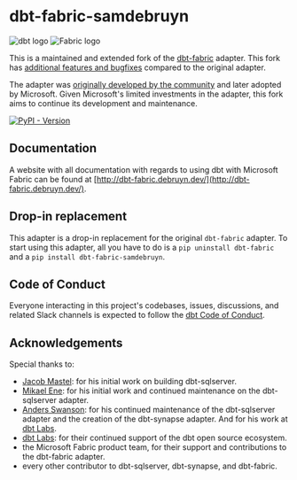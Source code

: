 # dbt-fabric-samdebruyn

<picture>
  <source media="(prefers-color-scheme: dark)" srcset="https://raw.githubusercontent.com/sdebruyn/dbt-fabric/forked-version/assets/dbt-signature_tm_light.png">
  <img alt="dbt logo" src="https://raw.githubusercontent.com/sdebruyn/dbt-fabric/forked-version/assets/dbt-signature_tm.png">
</picture>
<picture>
  <source media="(prefers-color-scheme: dark)" srcset="https://raw.githubusercontent.com/sdebruyn/dbt-fabric/forked-version/assets/fabric.png">
  <img alt="Fabric logo" src="https://raw.githubusercontent.com/sdebruyn/dbt-fabric/forked-version/assets/fabric.png">
</picture>

This is a maintained and extended fork of the [dbt-fabric](https://github.com/microsoft/dbt-fabric) adapter. This fork has [additional features and bugfixes](https://dbt-fabric.debruyn.dev/feature-comparison/) compared to the original adapter.

The adapter was [originally developed by the community](https://github.com/microsoft/dbt-fabric/graphs/contributors) and later adopted by Microsoft.
Given Microsoft's limited investments in the adapter, this fork aims to continue its development and maintenance.

[![PyPI - Version](https://img.shields.io/pypi/v/dbt-fabric-samdebruyn)](https://pypi.org/project/dbt-fabric-samdebruyn/)

## Documentation

A website with all documentation with regards to using dbt with Microsoft Fabric can be found at [http://dbt-fabric.debruyn.dev/](http://dbt-fabric.debruyn.dev/).

## Drop-in replacement

This adapter is a drop-in replacement for the original `dbt-fabric` adapter. To start using this adapter, all you have to do is a `pip uninstall dbt-fabric` and a `pip install dbt-fabric-samdebruyn`.

## Code of Conduct

Everyone interacting in this project's codebases, issues, discussions, and related Slack channels is expected to follow the [dbt Code of Conduct](https://docs.getdbt.com/community/resources/code-of-conduct).

## Acknowledgements

Special thanks to:

* [Jacob Mastel](https://github.com/jacobm001): for his initial work on building dbt-sqlserver.
* [Mikael Ene](https://github.com/mikaelene): for his initial work and continued maintenance on the dbt-sqlserver adapter.
* [Anders Swanson](https://github.com/dataders): for his continued maintenance of the dbt-sqlserver adapter and the creation of the dbt-synapse adapter. And for his work at [dbt Labs](https://www.getdbt.com/).
* [dbt Labs](https://www.getdbt.com/): for their continued support of the dbt open source ecosystem.
* the Microsoft Fabric product team, for their support and contributions to the dbt-fabric adapter.
* every other contributor to dbt-sqlserver, dbt-synapse, and dbt-fabric.
